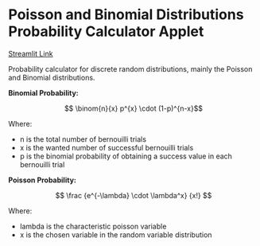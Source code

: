 # Poisson and Binomial Distributions Probability Calculator Applet

[Streamlit Link](https://att-ar-poisson-and-binom-distributions-calculators-wotcls.streamlitapp.com/)

Probability calculator for discrete random distributions, mainly the Poisson and Binomial distributions.

**Binomial Probability:**

$$ \binom{n}{x} p^{x} \cdot (1-p)^{n-x}$$

Where:
- n is the total number of bernouilli trials
- x is the wanted number of successful bernouilli trials
- p is the binomial probability of obtaining a success value in each bernouilli trial

**Poisson Probability:**

$$ \frac {e^{-\lambda} \cdot \lambda^x} {x!} $$

Where:
- lambda is the characteristic poisson variable
- x is the chosen variable in the random variable distribution
